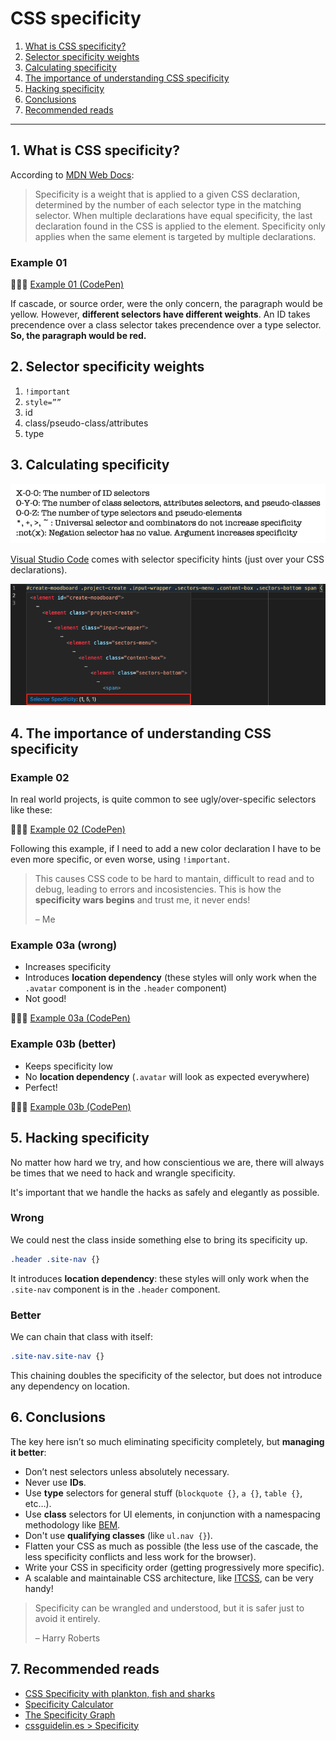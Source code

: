 # CSS specificity

1. [What is CSS specificity?](#1-what-is-css-specificity)
2. [Selector specificity weights](#2-selector-specificity-weights)
3. [Calculating specificity](#3-calculating-specificity)
4. [The importance of understanding CSS specificity](#4-the-importance-of-understanding-css-specificity)
5. [Hacking specificity](#5-hacking-specificity)
6. [Conclusions](#6-conclusions)
7. [Recommended reads](#7-recommended-reads)

---

## 1. What is CSS specificity?

According to [MDN Web Docs](https://developer.mozilla.org/en-US/docs/Web/CSS/Specificity):

> Specificity is a weight that is applied to a given CSS declaration, determined by the number of each selector type in the matching selector. When multiple declarations have equal specificity, the last declaration found in the CSS is applied to the element. Specificity only applies when the same element is targeted by multiple declarations.

### Example 01

👨🏻‍💻 [Example 01 (CodePen)](https://codepen.io/nadalsol/pen/VwmyPMQ)

If cascade, or source order, were the only concern, the paragraph would be yellow. However, **different selectors have different weights**. An ID takes precendence over a class selector takes precendence over a type selector. **So, the paragraph would be red.**

## 2. Selector specificity weights

1. `!important`
2. `style=””`
3. id
4. class/pseudo-class/attributes
5. type

## 3. Calculating specificity

<img src="./img/css-specifishity.png" alt="CSS specifishity" />

[Visual Studio Code](https://code.visualstudio.com/) comes with selector specificity hints (just over your CSS declarations).

<img src="./img/vscode-selector-specificity-hint.png" alt="Selector specificity hint" />

## 4. The importance of understanding CSS specificity

### Example 02

In real world projects, is quite common to see ugly/over-specific selectors like these:

👨🏻‍💻 [Example 02 (CodePen)](https://codepen.io/nadalsol/pen/MWbrJxj)

Following this example, if I need to add a new color declaration I have to be even more specific, or even worse, using `!important`.

> This causes CSS code to be hard to mantain, difficult to read and to debug, leading to errors and incosistencies. This is how the **specificity wars begins** and trust me, it never ends!
>
> – Me

### Example 03a (wrong)

- Increases specificity
- Introduces **location dependency** (these styles will only work when the `.avatar` component is in the `.header` component)
- Not good!

👨🏻‍💻 [Example 03a (CodePen)](https://codepen.io/nadalsol/pen/WNodpzR)

### Example 03b (better)

- Keeps specificity low
- No **location dependency** (`.avatar` will look as expected everywhere)
- Perfect!

👨🏻‍💻 [Example 03b (CodePen)](https://codepen.io/nadalsol/pen/XWNVMOP)

## 5. Hacking specificity

No matter how hard we try, and how conscientious we are, there will always be times that we need to hack and wrangle specificity.

It's important that we handle the hacks as safely and elegantly as possible.

### Wrong

We could nest the class inside something else to bring its specificity up.

<!-- prettier-ignore -->
```scss
.header .site-nav {}
```

It introduces **location dependency**: these styles will only work when the `.site-nav` component is in the `.header` component.

### Better

We can chain that class with itself:

<!-- prettier-ignore -->
```scss
.site-nav.site-nav {}
```

This chaining doubles the specificity of the selector, but does not introduce any dependency on location.

## 6. Conclusions

The key here isn’t so much eliminating specificity completely, but **managing it better**:

- Don’t nest selectors unless absolutely necessary.
- Never use **IDs**.
- Use **type** selectors for general stuff (`blockquote {}`, `a {}`, `table {}`, etc…).
- Use **class** selectors for UI elements, in conjunction with a namespacing methodology like [BEM](https://csswizardry.com/2013/01/mindbemding-getting-your-head-round-bem-syntax/).
- Don't use **qualifying classes** (like `ul.nav {}`).
- Flatten your CSS as much as possible (the less use of the cascade, the less specificity conflicts and less work for the browser).
- Write your CSS in specificity order (getting progressively more specific).
- A scalable and maintainable CSS architecture, like [ITCSS](https://speakerdeck.com/dafed/managing-css-projects-with-itcss), can be very handy!

> Specificity can be wrangled and understood, but it is safer just to avoid it entirely.
>
> – Harry Roberts

## 7. Recommended reads

- [CSS Specificity with plankton, fish and sharks](http://www.standardista.com/css3/css-specificity/)
- [Specificity Calculator](https://specificity.keegan.st/)
- [The Specificity Graph](https://csswizardry.com/2014/10/the-specificity-graph/)
- [cssguidelin.es > Specificity](https://cssguidelin.es/#specificity)
